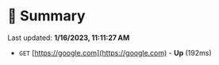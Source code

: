# 📖 Summary
Last updated: **1/16/2023, 11:11:27 AM**

- `GET` [https://google.com](https://google.com) - **Up** (192ms)
